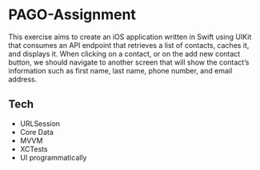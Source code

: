 # PAGO-Assignment

This exercise aims to create an iOS application written in Swift using UIKit that consumes an API endpoint that retrieves a list of contacts, caches it, and displays it. When clicking on a contact, or on the add new contact button, we should navigate to another screen that will show the contact’s information such as first name, last name, phone number, and email address.

## Tech
- URLSession
- Core Data
- MVVM
- XCTests
- UI programmatically
